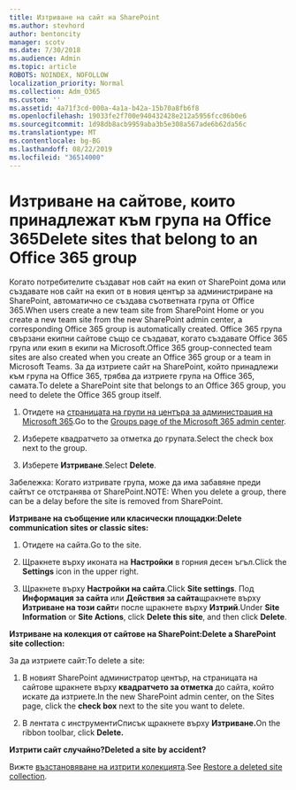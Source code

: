 ```yaml
---
title: Изтриване на сайт на SharePoint
ms.author: stevhord
author: bentoncity
manager: scotv
ms.date: 7/30/2018
ms.audience: Admin
ms.topic: article
ROBOTS: NOINDEX, NOFOLLOW
localization_priority: Normal
ms.collection: Adm_O365
ms.custom: ''
ms.assetid: 4a71f3cd-000a-4a1a-b42a-15b70a8fb6f8
ms.openlocfilehash: 19033fe2f700e940432428e212a5956fcc06b0e6
ms.sourcegitcommit: 1d98db8acb9959aba3b5e308a567ade6b62da56c
ms.translationtype: MT
ms.contentlocale: bg-BG
ms.lasthandoff: 08/22/2019
ms.locfileid: "36514000"
---
```

# <a name="delete-sites-that-belong-to-an-office-365-group"></a><span data-ttu-id="10328-102">Изтриване на сайтове, които принадлежат към група на Office 365</span><span class="sxs-lookup"><span data-stu-id="10328-102">Delete sites that belong to an Office 365 group</span></span>

<span data-ttu-id="10328-103">Когато потребителите създават нов сайт на екип от SharePoint дома или създавате нов сайт на екип от в новия център за администриране на SharePoint, автоматично се създава съответната група от Office 365.</span><span class="sxs-lookup"><span data-stu-id="10328-103">When users create a new team site from SharePoint Home or you create a new team site from the new SharePoint admin center, a corresponding Office 365 group is automatically created.</span></span> <span data-ttu-id="10328-104">Office 365 група свързани екипни сайтове също се създават, когато създавате Office 365 група или екип в екипи на Microsoft.</span><span class="sxs-lookup"><span data-stu-id="10328-104">Office 365 group-connected team sites are also created when you create an Office 365 group or a team in Microsoft Teams.</span></span> <span data-ttu-id="10328-105">За да изтриете сайт на SharePoint, който принадлежи към група на Office 365, трябва да изтриете група на Office 365, самата.</span><span class="sxs-lookup"><span data-stu-id="10328-105">To delete a SharePoint site that belongs to an Office 365 group, you need to delete the Office 365 group itself.</span></span> 
  
1. <span data-ttu-id="10328-106">Отидете на [страницата на групи на центъра за администрация на Microsoft 365](https://portal.office.com/adminportal/home#/groups).</span><span class="sxs-lookup"><span data-stu-id="10328-106">Go to the [Groups page of the Microsoft 365 admin center](https://portal.office.com/adminportal/home#/groups).</span></span>
    
2. <span data-ttu-id="10328-107">Изберете квадратчето за отметка до групата.</span><span class="sxs-lookup"><span data-stu-id="10328-107">Select the check box next to the group.</span></span>
    
3. <span data-ttu-id="10328-108">Изберете **Изтриване**.</span><span class="sxs-lookup"><span data-stu-id="10328-108">Select **Delete**.</span></span>
    
<span data-ttu-id="10328-109">Забележка: Когато изтривате група, може да има забавяне преди сайтът се отстранява от SharePoint.</span><span class="sxs-lookup"><span data-stu-id="10328-109">NOTE: When you delete a group, there can be a delay before the site is removed from SharePoint.</span></span>
  
<span data-ttu-id="10328-110">**Изтриване на съобщение или класически площадки:**</span><span class="sxs-lookup"><span data-stu-id="10328-110">**Delete communication sites or classic sites:**</span></span>

1. <span data-ttu-id="10328-111">Отидете на сайта.</span><span class="sxs-lookup"><span data-stu-id="10328-111">Go to the site.</span></span>
  
2. <span data-ttu-id="10328-112">Щракнете върху иконата на **Настройки** в горния десен ъгъл.</span><span class="sxs-lookup"><span data-stu-id="10328-112">Click the **Settings** icon in the upper right.</span></span> 
  
3. <span data-ttu-id="10328-113">Щракнете върху **Настройки на сайта**.</span><span class="sxs-lookup"><span data-stu-id="10328-113">Click **Site settings**.</span></span> <span data-ttu-id="10328-114">Под **Информация за сайта** или **Действия за сайта**щракнете върху **Изтриване на този сайт**и после щракнете върху **Изтрий**.</span><span class="sxs-lookup"><span data-stu-id="10328-114">Under **Site Information** or **Site Actions**, click **Delete this site**, and then click **Delete**.</span></span>
  
<span data-ttu-id="10328-115">**Изтриване на колекция от сайтове на SharePoint:**</span><span class="sxs-lookup"><span data-stu-id="10328-115">**Delete a SharePoint site collection:**</span></span>

<span data-ttu-id="10328-116">За да изтриете сайт:</span><span class="sxs-lookup"><span data-stu-id="10328-116">To delete a site:</span></span>
  
1. <span data-ttu-id="10328-117">В новият SharePoint администратор център, на страницата на сайтове щракнете върху **квадратчето за отметка** до сайта, който искате да изтриете.</span><span class="sxs-lookup"><span data-stu-id="10328-117">In the new SharePoint admin center, on the Sites page, click the **check box** next to the site you want to delete.</span></span> 
    
2. <span data-ttu-id="10328-118">В лентата с инструментиСписък щракнете върху **Изтриване.**</span><span class="sxs-lookup"><span data-stu-id="10328-118">On the ribbon toolbar, click **Delete.**</span></span>
    
<span data-ttu-id="10328-119">**Изтрити сайт случайно?**</span><span class="sxs-lookup"><span data-stu-id="10328-119">**Deleted a site by accident?**</span></span>

<span data-ttu-id="10328-120">Вижте [възстановяване на изтрити колекцията](https://go.microsoft.com/fwlink/?linkid=867660).</span><span class="sxs-lookup"><span data-stu-id="10328-120">See [Restore a deleted site collection](https://go.microsoft.com/fwlink/?linkid=867660).</span></span>
  

